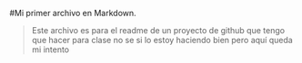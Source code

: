 #Mi primer archivo en Markdown.

>Este archivo es para el readme de un proyecto de github que tengo que hacer para clase 
>no se si lo estoy haciendo bien pero aquí queda mi intento
